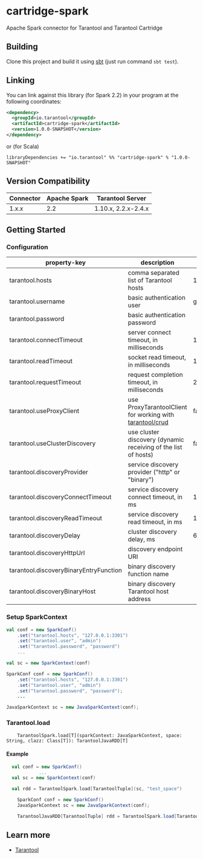 # cartridge-spark

Apache Spark connector for Tarantool and Tarantool Cartridge

## Building

Clone this project and build it using [sbt](https://www.scala-sbt.org/) (just run command `sbt test`).

## Linking

You can link against this library (for Spark 2.2) in your program at the following coordinates:

```xml
<dependency>
  <groupId>io.tarantool</groupId>
  <artifactId>cartridge-spark</artifactId>
  <version>1.0.0-SNAPSHOT</version>
</dependency>
```

or (for Scala)

```
libraryDependencies += "io.tarantool" %% "cartridge-spark" % "1.0.0-SNAPSHOT"
```

## Version Compatibility

| Connector | Apache Spark | Tarantool Server |
| --------- | ------------ | ---------------- |
| 1.x.x     | 2.2          | 1.10.x,  2.2.x-2.4.x   |

## Getting Started

### Configuration

| property-key                            | description                                 | default value   |
| --------------------------------------- | ------------------------------------------- | --------------- |
| tarantool.hosts                         | comma separated list of Tarantool hosts                   | 127.0.0.1:3301  |
| tarantool.username                      | basic authentication user                                 | guest           |
| tarantool.password                      | basic authentication password                             |                 |
| tarantool.connectTimeout                | server connect timeout, in milliseconds                   | 1000            |
| tarantool.readTimeout                   | socket read timeout, in milliseconds                      | 1000            |
| tarantool.requestTimeout                | request completion timeout, in milliseconds               | 2000            |
| tarantool.useProxyClient                | use ProxyTarantoolClient for working with [tarantool/crud](https://github.com/tarantool/crud) | false           |
| tarantool.useClusterDiscovery           | use cluster discovery (dynamic receiving of the list of hosts) | false           |
| tarantool.discoveryProvider             | service discovery provider ("http" or "binary")           |                 |
| tarantool.discoveryConnectTimeout       | service discovery connect timeout, in ms                  | 1000            |
| tarantool.discoveryReadTimeout          | service discovery read timeout, in ms                     | 1000            |
| tarantool.discoveryDelay                | cluster discovery delay, ms                               | 60000           |
| tarantool.discoveryHttpUrl              | discovery endpoint URI                                    |                 |
| tarantool.discoveryBinaryEntryFunction  | binary discovery function name                            |                 |
| tarantool.discoveryBinaryHost           | binary discovery Tarantool host address                   |                 |
  

### Setup SparkContext
```scala
val conf = new SparkConf()
    .set("tarantool.hosts", "127.0.0.1:3301")
    .set("tarantool.user", "admin")
    .set("tarantool.password", "password")
    ...

val sc = new SparkContext(conf)
```

```java
SparkConf conf = new SparkConf()
    .set("tarantool.hosts", "127.0.0.1:3301")
    .set("tarantool.user", "admin")
    .set("tarantool.password", "password");
    ...

JavaSparkContext sc = new JavaSparkContext(conf);
```

### Tarantool.load
```
    TarantoolSpark.load[T](sparkContext: JavaSparkContext, space: String, clazz: Class[T]): TarantoolJavaRDD[T]
```

#### Example
```scala
  val conf = new SparkConf()
            ...
  val sc = new SparkContext(conf)

  val rdd = TarantoolSpark.load[TarantoolTuple](sc, "test_space")
```

```java
    SparkConf conf = new SparkConf()
    JavaSparkContext sc = new JavaSparkContext(conf);

    TarantoolJavaRDD[TarantoolTuple] rdd = TarantoolSpark.load[TarantoolTuple](sc, "test_space")
```

## Learn more

- [Tarantool](https://www.tarantool.io/)